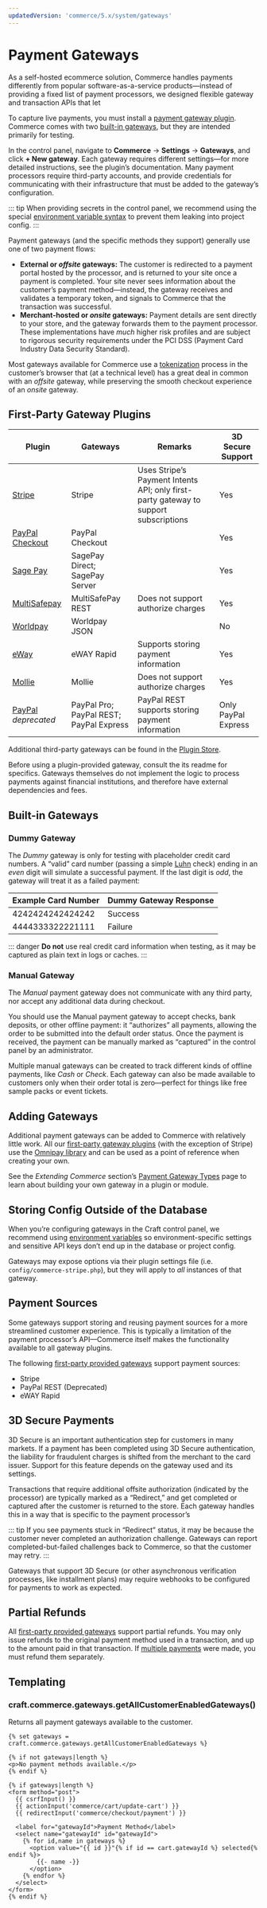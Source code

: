 ```yaml
---
updatedVersion: 'commerce/5.x/system/gateways'
---
```


# Payment Gateways

As a self-hosted ecommerce solution, Commerce handles payments differently from popular software-as-a-service products—instead of providing a fixed list of payment processors, we designed flexible gateway and transaction APIs that let 

To capture live payments, you must install a [payment gateway plugin](#first-party-gateway-plugins). Commerce comes with two [built-in gateways](#built-in-gateways), but they are intended primarily for testing.

In the control panel, navigate to **Commerce** → **Settings** → **Gateways**, and click **+ New gateway**. Each gateway requires different settings—for more detailed instructions, see the plugin’s documentation. Many payment processors require third-party accounts, and provide credentials for communicating with their infrastructure that must be added to the gateway’s configuration.

::: tip
When providing secrets in the control panel, we recommend using the special [environment variable syntax](/4.x/config/README.md#control-panel-settings) to prevent them leaking into project config.
:::

Payment gateways (and the specific methods they support) generally use one of two payment flows:

- **External or _offsite_ gateways:** The customer is redirected to a payment portal hosted by the processor, and is returned to your site once a payment is completed. Your site never sees information about the customer’s payment method—instead, the gateway receives and validates a temporary token, and signals to Commerce that the transaction was successful.
- **Merchant-hosted or _onsite_ gateways:** Payment details are sent directly to your store, and the gateway forwards them to the payment processor. These implementations have _much_ higher risk profiles and are subject to rigorous security requirements under the PCI DSS (Payment Card Industry Data Security Standard).

Most gateways available for Commerce use a [tokenization](https://squareup.com/us/en/the-bottom-line/managing-your-finances/what-does-tokenization-actually-mean) process in the customer’s browser that (at a technical level) has a great deal in common with an _offsite_ gateway, while preserving the smooth checkout experience of an _onsite_ gateway.

## First-Party Gateway Plugins

| Plugin | Gateways | Remarks | 3D Secure Support |
| --- | --- | --- | --- |
| [Stripe](https://plugins.craftcms.com/commerce-stripe) | Stripe | Uses Stripe’s Payment Intents API; only first-party gateway to support subscriptions | Yes |
| [PayPal Checkout](https://plugins.craftcms.com/commerce-paypal-checkout) | PayPal Checkout | | Yes |
| [Sage Pay](https://plugins.craftcms.com/commerce-sagepay) | SagePay Direct; SagePay Server | | Yes |
| [MultiSafepay](https://plugins.craftcms.com/commerce-multisafepay) | MultiSafePay REST | Does not support authorize charges | Yes |
| [Worldpay](https://plugins.craftcms.com/commerce-worldpay) | Worldpay JSON | | No |
| [eWay](https://plugins.craftcms.com/commerce-eway) | eWAY Rapid | Supports storing payment information | Yes |
| [Mollie](https://plugins.craftcms.com/commerce-mollie) | Mollie | Does not support authorize charges | Yes |
| [PayPal](https://plugins.craftcms.com/commerce-paypal) _deprecated_ | PayPal Pro; PayPal REST; PayPal Express | PayPal REST supports storing payment information | Only PayPal Express |

Additional third-party gateways can be found in the [Plugin Store](https://plugins.craftcms.com/categories/ecommerce?craft4).

Before using a plugin-provided gateway, consult the its readme for specifics. Gateways themselves do not implement the logic to process payments against financial institutions, and therefore have external dependencies and fees.

## Built-in Gateways

### Dummy Gateway

The _Dummy_ gateway is only for testing with placeholder credit card numbers. A “valid” card number (passing a simple [Luhn](https://en.wikipedia.org/wiki/Luhn_algorithm) check) ending in an _even_ digit will simulate a successful payment. If the last digit is _odd_, the gateway will treat it as a failed payment:

Example Card Number | Dummy Gateway Response
------------------- | ----------------------
4242424242424242 | <span class="text-green"> <check-mark class="inline" /> Success</span>
4444333322221111 | <span class="text-red"> <x-mark class="inline" /> Failure</span>

::: danger
**Do not** use real credit card information when testing, as it may be captured as plain text in logs or caches.
:::

### Manual Gateway

The _Manual_ payment gateway does not communicate with any third party, nor accept any additional data during checkout.

You should use the Manual payment gateway to accept checks, bank deposits, or other offline payment: it “authorizes” all payments, allowing the order to be submitted into the default order status. Once the payment is received, the payment can be manually marked as “captured” in the control panel by an administrator.

Multiple manual gateways can be created to track different kinds of offline payments, like _Cash_ or _Check_. Each gateway can also be made available to customers only when their order total is zero—perfect for things like free sample packs or event tickets.

## Adding Gateways

Additional payment gateways can be added to Commerce with relatively little work. All our [first-party gateway plugins](#first-party-gateway-plugins) (with the exception of Stripe) use the [Omnipay library](https://github.com/craftcms/commerce-omnipay) and can be used as a point of reference when creating your own.

See the _Extending Commerce_ section’s [Payment Gateway Types](extend/payment-gateway-types.md) page to learn about building your own gateway in a plugin or module.

## Storing Config Outside of the Database

When you’re configuring gateways in the Craft control panel, we recommend using [environment variables](/4.x/config/#control-panel-settings) so environment-specific settings and sensitive API keys don’t end up in the database or project config.

Gateways may expose options via their plugin settings file (i.e. `config/commerce-stripe.php`), but they will apply to _all_ instances of that gateway.

## Payment Sources

Some gateways support storing and reusing payment sources for a more streamlined customer experience. This is typically a limitation of the payment processor’s API—Commerce itself makes the functionality available to all gateway plugins.

The following [first-party provided gateways](#first-party-gateway-plugins) support payment sources:

- Stripe
- PayPal REST (Deprecated)
- eWAY Rapid

## 3D Secure Payments

3D Secure is an important authentication step for customers in many markets. If a payment has been completed using 3D Secure authentication, the liability for fraudulent charges is shifted from the merchant to the card issuer. Support for this feature depends on the gateway used and its settings.

Transactions that require additional offsite authorization (indicated by the processor) are typically marked as a “Redirect,” and get completed or captured after the customer is returned to the store. Each gateway handles this in a way that is specific to the payment processor’s 

::: tip
If you see payments stuck in “Redirect” status, it may be because the customer never completed an authorization challenge. Gateways can report completed-but-failed challenges back to Commerce, so that the customer may retry.
:::

Gateways that support 3D Secure (or other asynchronous verification processes, like installment plans) may require webhooks to be configured for payments to work as expected.

## Partial Refunds

All [first-party provided gateways](#first-party-gateway-plugins) support partial refunds. You may only issue refunds to the original payment method used in a transaction, and up to the amount paid in that transaction. If [multiple payments](making-payments.md#checkout-with-partial-payment) were made, you must refund them separately.

## Templating

### craft.commerce.gateways.getAllCustomerEnabledGateways()

Returns all payment gateways available to the customer.

```twig
{% set gateways = craft.commerce.gateways.getAllCustomerEnabledGateways %}

{% if not gateways|length %}
<p>No payment methods available.</p>
{% endif %}

{% if gateways|length %}
<form method="post">
  {{ csrfInput() }}
  {{ actionInput('commerce/cart/update-cart') }}
  {{ redirectInput('commerce/checkout/payment') }}

  <label for="gatewayId">Payment Method</label>
  <select name="gatewayId" id="gatewayId">
    {% for id,name in gateways %}
      <option value="{{ id }}"{% if id == cart.gatewayId %} selected{% endif %}>
        {{- name -}}
      </option>
    {% endfor %}
  </select>
</form>
{% endif %}
```
